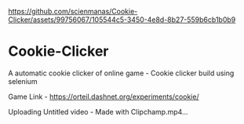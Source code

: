 
https://github.com/scienmanas/Cookie-Clicker/assets/99756067/105544c5-3450-4e8d-8b27-559b6cb1b0b9
# Cookie-Clicker
A automatic cookie clicker of online game - Cookie clicker build using selenium

Game Link - https://orteil.dashnet.org/experiments/cookie/



Uploading Untitled video - Made with Clipchamp.mp4…
